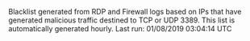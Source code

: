 Blacklist generated from RDP and Firewall logs based on IPs that have generated malicious traffic destined to TCP or UDP 3389.
This list is automatically generated hourly.
Last run: 01/08/2019 03:04:14 UTC
